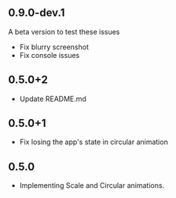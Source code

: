 ## 0.9.0-dev.1

A beta version to test these issues

* Fix blurry screenshot
* Fix console issues

## 0.5.0+2

* Update README.md


## 0.5.0+1

* Fix losing the app's state in circular animation


## 0.5.0

* Implementing Scale and Circular animations.
